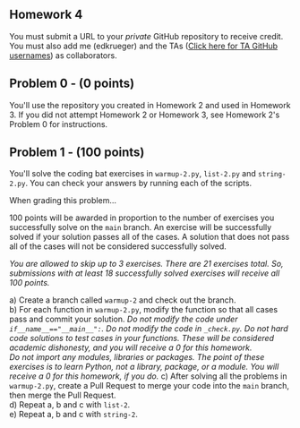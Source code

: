 ## Homework 4
You must submit a URL to your _private_ GitHub repository to receive credit. You must also add me (edkrueger) and the TAs ([Click here for TA GitHub usernames](/ta-githubs.txt)) as collaborators.  

## Problem 0 - (0 points)
You'll use the repository you created in Homework 2 and used in Homework 3. If you did not attempt Homework 2 or Homework 3, see Homework 2's Problem 0 for instructions.

## Problem 1 - (100 points)
You'll solve the coding bat exercises in `warmup-2.py`, `list-2.py` and `string-2.py`. You can check your answers by running each of the scripts.  

When grading this problem...  

100 points will be awarded in proportion to the number of exercises you successfully solve on the `main` branch. An exercise will be successfully solved if your solution passes all of the cases. A solution that does not pass all of the cases will not be considered successfully solved.  

_You are allowed to skip up to 3 exercises. There are 21 exercises total. So, submissions with at least 18 successfully solved exercises will receive all 100 points._  

a) Create a branch called `warmup-2` and check out the branch.  
b) For each function in `warmup-2.py`, modify the function so that all cases pass and commit your solution. _Do not modify the code under `if__name__=="__main__":`. Do not modify the code in `_check.py`. Do not hard code solutions to test cases in your functions. These will be considered academic dishonesty, and you will receive a 0 for this homework._  
_Do not import any modules, libraries or packages. The point of these exercises is to learn Python, not a library, package, or a module. You will receive a 0 for this homework, if you do._
c) After solving all the problems in `warmup-2.py`, create a Pull Request to merge your code into the `main` branch, then merge the Pull Request.  
d) Repeat a, b and c with `list-2`.  
e) Repeat a, b and c with `string-2`.  
